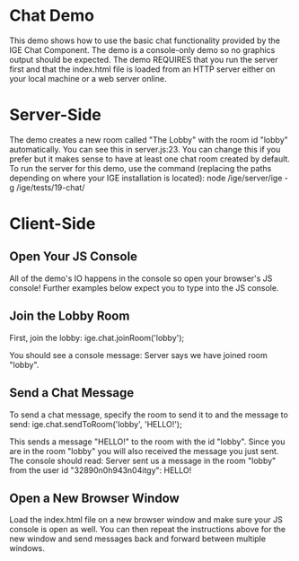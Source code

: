 # Chat Demo
This demo shows how to use the basic chat functionality provided by the IGE Chat Component. The demo is a console-only
demo so no graphics output should be expected. The demo REQUIRES that you run the server first and that the index.html
file is loaded from an HTTP server either on your local machine or a web server online.

# Server-Side
The demo creates a new room called "The Lobby" with the room id "lobby" automatically. You can see this in server.js:23.
You can change this if you prefer but it makes sense to have at least one chat room created by default. To run the
server for this demo, use the command (replacing the paths depending on where your IGE installation is located):
	node /ige/server/ige -g /ige/tests/19-chat/

# Client-Side
## Open Your JS Console
All of the demo's IO happens in the console so open your browser's JS console! Further examples below expect you to type
into the JS console.

## Join the Lobby Room
First, join the lobby:
	ige.chat.joinRoom('lobby');

You should see a console message:
	Server says we have joined room "lobby".

## Send a Chat Message
To send a chat message, specify the room to send it to and the message to send:
	ige.chat.sendToRoom('lobby', 'HELLO!');

This sends a message "HELLO!" to the room with the id "lobby". Since you are in the room "lobby" you will also received
the message you just sent. The console should read:
	Server sent us a message in the room "lobby" from the user id "32890n0h943n04itgy": HELLO!

## Open a New Browser Window
Load the index.html file on a new browser window and make sure your JS console is open as well. You can then repeat the
instructions above for the new window and send messages back and forward between multiple windows.